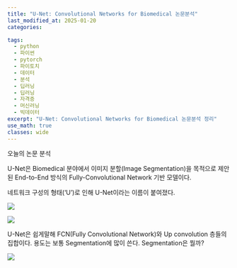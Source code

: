 ```yaml
---
title: "U-Net: Convolutional Networks for Biomedical 논문분석"
last_modified_at: 2025-01-20
categories:

tags:
  - python
  - 파이썬
  - pytorch
  - 파이토치
  - 데이터
  - 분석
  - 딥러닝
  - 딥러닝
  - 자격증
  - 머신러닝
  - 빅데이터
excerpt: "U-Net: Convolutional Networks for Biomedical 논문분석 정리"
use_math: true
classes: wide
---
```

오늘의 논문 분석 


U-Net은 Biomedical 분야에서 이미지 분할(Image Segmentation)을 목적으로 제안된 End-to-End 방식의 Fully-Convolutional Network 기반 모델이다.

네트워크 구성의 형태(‘U’)로 인해 U-Net이라는 이름이 붙여졌다.


![](https://miro.medium.com/v2/resize:fit:700/1*qNdglJ1ORP3Gq77MmBLhHQ.png)





![](https://blog.kakaocdn.net/dn/eqF2ws/btr7hStTV9e/v7iDYX2pH94abwFIgsSmpk/img.png)



U-Net은 쉽게말해 FCN(Fully Convolutional Network)와 Up convolution 층들의 집합이다. 용도는 보통 Segmentation에 많이 쓴다. Segmentation은 뭘까?




![](https://blog.kakaocdn.net/dn/b2PMcQ/btr91zMOZsy/utTa9EY4YRllajvbpDltt0/img.png)




